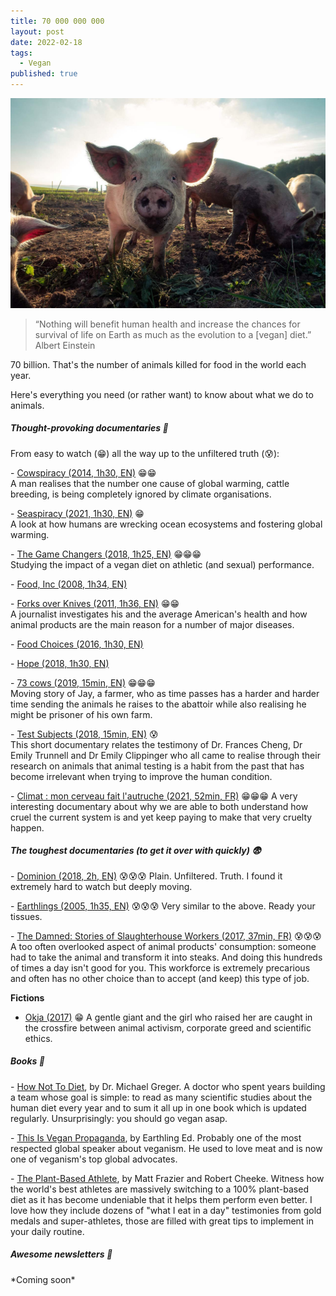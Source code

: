```yaml
---
title: 70 000 000 000
layout: post
date: 2022-02-18
tags:
  - Vegan
published: true
---
```

![](/images/friend-or-food.jpg)

> “Nothing will benefit human health and increase the chances for survival of life on Earth as much as the evolution to a \[vegan\] diet.” Albert Einstein

70 billion. That's the number of animals killed for food in the world each year.

Here's everything you need (or rather want) to know about what we do to animals.

##### **Thought-provoking documentaries 🧠**

From easy to watch (😁) all the way up to the unfiltered truth (😰):

\- [Cowspiracy (2014, 1h30, EN)](https://youtu.be/kxMBrqDvFhE) 😁😁  
A man realises that the number one cause of global warming, cattle breeding, is being completely ignored by climate organisations.

\- [Seaspiracy (2021, 1h30, EN)](https://www.netflix.com/fr-en/title/81014008) 😁  
A look at how humans are wrecking ocean ecosystems and fostering global warming.

\- [The Game Changers (2018, 1h25, EN)](https://youtu.be/-LZnZSTes_Y) 😁😁😁  
Studying the impact of a vegan diet on athletic (and sexual) performance.

\- [Food, Inc (2008, 1h34, EN)](https://watchdocumentaries.com/food-inc/)

\- [Forks over Knives (2011, 1h36, EN)](https://youtu.be/oNKco49LOtM) 😁😁  
A journalist investigates his and the average American's health and how animal products are the main reason for a number of major diseases.

\- [Food Choices (2016, 1h30, EN)](https://vimeo.com/197280362)

\- [Hope (2018, 1h30, EN)](https://youtu.be/pDg7tlEJD64)

\- [73 cows (2019, 15min, EN)](https://vimeo.com/293352305) 😁😁😁  
Moving story of Jay, a farmer, who as time passes has a harder and harder time sending the animals he raises to the abattoir while also realising he might be prisoner of his own farm.

\- [Test Subjects (2018, 15min, EN)](https://lockwoodfilm.com/test-subjects) 😰  
This short documentary relates the testimony of Dr. Frances Cheng, Dr Emily Trunnell and Dr Emily Clippinger who all came to realise through their research on animals that animal testing is a habit from the past that has become irrelevant when trying to improve the human condition.

\- [Climat : mon cerveau fait l'autruche (2021, 52min, FR)](https://www.arte.tv/fr/videos/098858-000-A/climat-mon-cerveau-fait-l-autruche/) 😁😁😁 A very interesting documentary about why we are able to both understand how cruel the current system is and yet keep paying to make that very cruelty happen.

##### **The toughest documentaries (to get it over with quickly) 😨**

\- [Dominion (2018, 2h, EN)](https://youtu.be/LQRAfJyEsko) 😰😰😰 Plain. Unfiltered. Truth. I found it extremely hard to watch but deeply moving.

\- [Earthlings (2005, 1h35, EN)](https://youtu.be/8gqwpfEcBjI) 😰😰😰 Very similar to the above. Ready your tissues.

\- [The Damned: Stories of Slaughterhouse Workers (2017, 37min, FR)](https://youtu.be/Trge8blO_hI) 😰😰😰 A too often overlooked aspect of animal products' consumption: someone had to take the animal and transform it into steaks. And doing this hundreds of times a day isn't good for you. This workforce is extremely precarious and often has no other choice than to accept (and keep) this type of job.

**Fictions**

*   [Okja (2017)](https://www.netflix.com/fr-en/title/80091936) 😁 A gentle giant and the girl who raised her are caught in the crossfire between animal activism, corporate greed and scientific ethics.
    

##### **Books 📖**

\- [How Not To Diet](https://nutritionfacts.org/book/how-not-to-diet/), by Dr. Michael Greger. A doctor who spent years building a team whose goal is simple: to read as many scientific studies about the human diet every year and to sum it all up in one book which is updated regularly. Unsurprisingly: you should go vegan asap.

\- [This Is Vegan Propaganda](https://earthlinged.org/orderbook), by Earthling Ed. Probably one of the most respected global speaker about veganism. He used to love meat and is now one of veganism's top global advocates.

\- [The Plant-Based Athlete](https://book.nomeatathlete.com/), by Matt Frazier and Robert Cheeke. Witness how the world's best athletes are massively switching to a 100% plant-based diet as it has become undeniable that it helps them perform even better. I love how they include dozens of "what I eat in a day" testimonies from gold medals and super-athletes, those are filled with great tips to implement in your daily routine.

##### **Awesome newsletters 💌**

\*Coming soon\*
